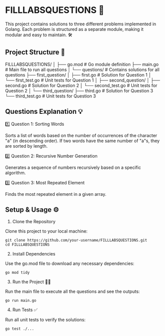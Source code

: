 # FILLLABSQUESTIONS 🚀
This project contains solutions to three different problems implemented in Golang. Each problem is structured as a separate module, making it modular and easy to maintain. 🛠️

## Project Structure 📂
   FILLLABSQUESTIONS/ │ ├── go.mod # Go module definition ├── main.go # Main file to run all questions │ └── questions/ # Contains solutions for all questions ├── first_question/ │ ├── first.go # Solution for Question 1 │ └── first_test.go # Unit tests for Question 1 │ ├── second_question/ │ ├── second.go # Solution for Question 2 │ └── second_test.go # Unit tests for Question 2 │ └── third_question/ ├── third.go # Solution for Question 3 └── third_test.go # Unit tests for Question 3

## Questions Explanation 💡

1️⃣ Question 1: Sorting Words

Sorts a list of words based on the number of occurrences of the character "a" (in descending order). If two words have the same number of "a"s, they are sorted by length.

2️⃣ Question 2: Recursive Number Generation

Generates a sequence of numbers recursively based on a specific algorithm.

3️⃣ Question 3: Most Repeated Element

Finds the most repeated element in a given array.

## Setup & Usage ⚙️

1. Clone the Repository
   
Clone this project to your local machine:

```
git clone https://github.com/your-username/FILLLABSQUESTIONS.git
cd FILLLABSQUESTIONS
```

2. Install Dependencies
   
Use the go.mod file to download any necessary dependencies:

```
go mod tidy
```

3. Run the Project 🏃‍♂️
   
Run the main file to execute all the questions and see the outputs:

```
go run main.go
```

4. Run Tests ✅
   
Run all unit tests to verify the solutions:

```
go test ./...
```


